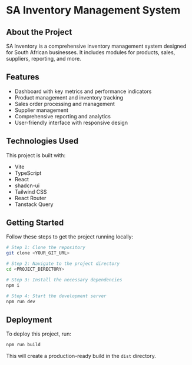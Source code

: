 
# SA Inventory Management System

## About the Project

SA Inventory is a comprehensive inventory management system designed for South African businesses. It includes modules for products, sales, suppliers, reporting, and more.

## Features

- Dashboard with key metrics and performance indicators
- Product management and inventory tracking
- Sales order processing and management
- Supplier management
- Comprehensive reporting and analytics
- User-friendly interface with responsive design

## Technologies Used

This project is built with:

- Vite
- TypeScript
- React
- shadcn-ui
- Tailwind CSS
- React Router
- Tanstack Query

## Getting Started

Follow these steps to get the project running locally:

```sh
# Step 1: Clone the repository
git clone <YOUR_GIT_URL>

# Step 2: Navigate to the project directory
cd <PROJECT_DIRECTORY>

# Step 3: Install the necessary dependencies
npm i

# Step 4: Start the development server
npm run dev
```

## Deployment

To deploy this project, run:

```sh
npm run build
```

This will create a production-ready build in the `dist` directory.
